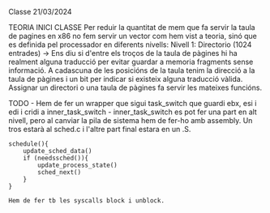 
Classe 21/03/2024

TEORIA INICI CLASSE
Per reduir la quantitat de mem que fa servir la taula de pagines en x86 no fem servir un vector com hem vist a teoria, sinó que es definida pel processador en diferents nivells:
    Nivell 1: Directorio (1024 entrades) -> Ens diu si d'entre els troços de la taula de pàgines hi ha realment alguna traducció per evitar guardar a memoria fragments sense informació.
    A cadascuna de les posicións de la taula tenim la direcció a la taula de pàgines i un bit per indicar si existeix alguna traducció vàlida. 
    Assignar un directori o una taula de pàgines fa servir les mateixes funcións. 

TODO
    - Hem de fer un wrapper que sigui task_switch que guardi ebx, esi i edi i cridi a inner_task_switch
    - inner_task_switch es pot fer una part en alt nivell, pero al canviar la pila de sistema hem de fer-ho amb assembly. Un tros estarà al sched.c i l'altre part final estara en un .S.

    schedule(){
        update_sched_data()
        if (needssched()){
            update_process_state()
            sched_next()
        }
    }

    Hem de fer tb les syscalls block i unblock.
